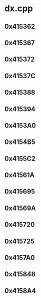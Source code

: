 # dx.cpp

## 0x415362

## 0x415367

## 0x415372

## 0x41537C

## 0x415388

## 0x415394

## 0x4153A0

## 0x4154B5

## 0x4155C2

## 0x41561A

## 0x415695

## 0x41569A

## 0x415720

## 0x415725

## 0x4157A0

## 0x415848

## 0x4158A4
